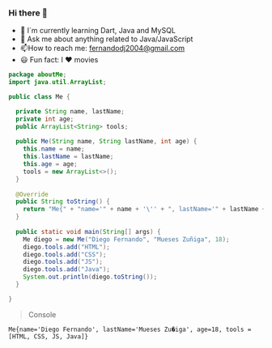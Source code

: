 ### Hi there 👋

* 🔭 I´m currently learning Dart, Java and MySQL
* 📩 Ask me about anything related to Java/JavaScript
* 📫How to reach me: fernandodj2004@gmail.com
* 😃 Fun fact: I ♥️ movies

```java
package aboutMe;
import java.util.ArrayList;

public class Me {

  private String name, lastName;
  private int age;
  public ArrayList<String> tools;
  
  public Me(String name, String lastName, int age) {
    this.name = name;
    this.lastName = lastName;
    this.age = age;
    tools = new ArrayList<>(); 
  }
  
  @Override
  public String toString() {
    return "Me{" + "name='" + name + '\'' + ", lastName='" + lastName + '\'' + ", age=" + age + ", tools =" + tools + '}';
  }
  
  public static void main(String[] args) {
    Me diego = new Me("Diego Fernando", "Mueses Zuñiga", 18);
    diego.tools.add("HTML");
    diego.tools.add("CSS");
    diego.tools.add("JS");
    diego.tools.add("Java");
    System.out.println(diego.toString());
  }

}
```
> Console
```
Me{name='Diego Fernando', lastName='Mueses Zu�iga', age=18, tools =[HTML, CSS, JS, Java]}
```
